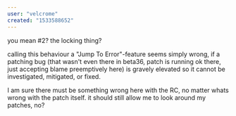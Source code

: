 ```yaml
---
user: "velcrome"
created: "1533588652"
---
```


you mean #2? the locking thing?

calling this behaviour a "Jump To Error"-feature seems simply wrong, if a patching bug (that wasn't even there in beta36, patch is running ok there, just accepting blame preemptively here) is gravely elevated so it cannot be investigated, mitigated, or fixed. 

I am sure there must be something wrong here with the RC, no matter whats wrong with the patch itself. it should still allow me to look around my patches, no?
